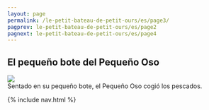 ```yaml
---
layout: page
permalink: /le-petit-bateau-de-petit-ours/es/page3/
pagprev: le-petit-bateau-de-petit-ours/es/page2
pagnext: le-petit-bateau-de-petit-ours/es/page4
---
```


## El pequeño bote del Pequeño Oso

<img src="{{ site.baseurl }}/img/le-petit-bateau-de-petit-ours/page3.jpg"/>

<div class="childbook-text">
Sentado en su pequeño bote, el Pequeño Oso cogió los pescados.
</div>

{% include nav.html %}
